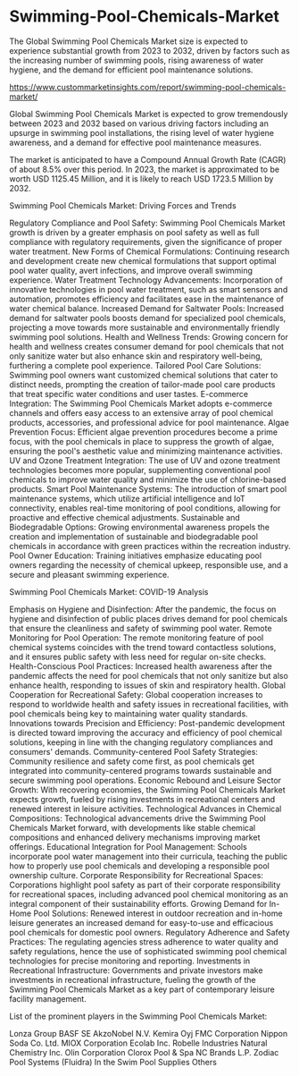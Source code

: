 # Swimming-Pool-Chemicals-Market
The Global Swimming Pool Chemicals Market size is expected to experience substantial growth from 2023 to 2032, driven by factors such as the increasing number of swimming pools, rising awareness of water hygiene, and the demand for efficient pool maintenance solutions.

https://www.custommarketinsights.com/report/swimming-pool-chemicals-market/

Global Swimming Pool Chemicals Market is expected to grow tremendously between 2023 and 2032 based on various driving factors including an upsurge in swimming pool installations, the rising level of water hygiene awareness, and a demand for effective pool maintenance measures.

The market is anticipated to have a Compound Annual Growth Rate (CAGR) of about 8.5% over this period. In 2023, the market is approximated to be worth USD 1125.45 Million, and it is likely to reach USD 1723.5 Million by 2032.

Swimming Pool Chemicals Market: Driving Forces and Trends

Regulatory Compliance and Pool Safety: Swimming Pool Chemicals Market growth is driven by a greater emphasis on pool safety as well as full compliance with regulatory requirements, given the significance of proper water treatment.
New Forms of Chemical Formulations: Continuing research and development create new chemical formulations that support optimal pool water quality, avert infections, and improve overall swimming experience.
Water Treatment Technology Advancements: Incorporation of innovative technologies in pool water treatment, such as smart sensors and automation, promotes efficiency and facilitates ease in the maintenance of water chemical balance.
Increased Demand for Saltwater Pools: Increased demand for saltwater pools boosts demand for specialized pool chemicals, projecting a move towards more sustainable and environmentally friendly swimming pool solutions.
Health and Wellness Trends: Growing concern for health and wellness creates consumer demand for pool chemicals that not only sanitize water but also enhance skin and respiratory well-being, furthering a complete pool experience.
Tailored Pool Care Solutions: Swimming pool owners want customized chemical solutions that cater to distinct needs, prompting the creation of tailor-made pool care products that treat specific water conditions and user tastes.
E-commerce Integration: The Swimming Pool Chemicals Market adopts e-commerce channels and offers easy access to an extensive array of pool chemical products, accessories, and professional advice for pool maintenance.
Algae Prevention Focus: Efficient algae prevention procedures become a prime focus, with the pool chemicals in place to suppress the growth of algae, ensuring the pool's aesthetic value and minimizing maintenance activities.
UV and Ozone Treatment Integration: The use of UV and ozone treatment technologies becomes more popular, supplementing conventional pool chemicals to improve water quality and minimize the use of chlorine-based products.
Smart Pool Maintenance Systems: The introduction of smart pool maintenance systems, which utilize artificial intelligence and IoT connectivity, enables real-time monitoring of pool conditions, allowing for proactive and effective chemical adjustments.
Sustainable and Biodegradable Options: Growing environmental awareness propels the creation and implementation of sustainable and biodegradable pool chemicals in accordance with green practices within the recreation industry.
Pool Owner Education: Training initiatives emphasize educating pool owners regarding the necessity of chemical upkeep, responsible use, and a secure and pleasant swimming experience.

Swimming Pool Chemicals Market: COVID-19 Analysis

Emphasis on Hygiene and Disinfection: After the pandemic, the focus on hygiene and disinfection of public places drives demand for pool chemicals that ensure the cleanliness and safety of swimming pool water.
Remote Monitoring for Pool Operation: The remote monitoring feature of pool chemical systems coincides with the trend toward contactless solutions, and it ensures public safety with less need for regular on-site checks.
Health-Conscious Pool Practices: Increased health awareness after the pandemic affects the need for pool chemicals that not only sanitize but also enhance health, responding to issues of skin and respiratory health.
Global Cooperation for Recreational Safety: Global cooperation increases to respond to worldwide health and safety issues in recreational facilities, with pool chemicals being key to maintaining water quality standards.
Innovations towards Precision and Efficiency: Post-pandemic development is directed toward improving the accuracy and efficiency of pool chemical solutions, keeping in line with the changing regulatory compliances and consumers' demands. 
Community-centered Pool Safety Strategies: Community resilience and safety come first, as pool chemicals get integrated into community-centered programs towards sustainable and secure swimming pool operations.
Economic Rebound and Leisure Sector Growth: With recovering economies, the Swimming Pool Chemicals Market expects growth, fueled by rising investments in recreational centers and renewed interest in leisure activities.
Technological Advances in Chemical Compositions: Technological advancements drive the Swimming Pool Chemicals Market forward, with developments like stable chemical compositions and enhanced delivery mechanisms improving market offerings.
Educational Integration for Pool Management: Schools incorporate pool water management into their curricula, teaching the public how to properly use pool chemicals and developing a responsible pool ownership culture.
Corporate Responsibility for Recreational Spaces: Corporations highlight pool safety as part of their corporate responsibility for recreational spaces, including advanced pool chemical monitoring as an integral component of their sustainability efforts.
Growing Demand for In-Home Pool Solutions: Renewed interest in outdoor recreation and in-home leisure generates an increased demand for easy-to-use and efficacious pool chemicals for domestic pool owners.
Regulatory Adherence and Safety Practices: The regulating agencies stress adherence to water quality and safety regulations, hence the use of sophisticated swimming pool chemical technologies for precise monitoring and reporting.
Investments in Recreational Infrastructure: Governments and private investors make investments in recreational infrastructure, fueling the growth of the Swimming Pool Chemicals Market as a key part of contemporary leisure facility management.

List of the prominent players in the Swimming Pool Chemicals Market:

Lonza Group
BASF SE
AkzoNobel N.V.
Kemira Oyj
FMC Corporation
Nippon Soda Co. Ltd.
MIOX Corporation
Ecolab Inc.
Robelle Industries
Natural Chemistry Inc.
Olin Corporation
Clorox Pool & Spa
NC Brands L.P.
Zodiac Pool Systems (Fluidra)
In the Swim Pool Supplies
Others
